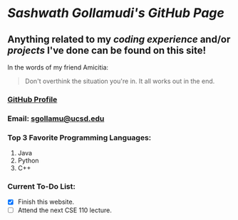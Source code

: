 # *Sashwath Gollamudi's GitHub Page*
## Anything related to my *coding experience* and/or *projects* I've done can be found on this site!

In the words of my friend Amicitia:
> Don't overthink the situation you're in. It all works out in the end.

### [GitHub Profile](https://github.com/Sash132/)

### Email: sgollamu@ucsd.edu

### Top 3 Favorite Programming Languages:
1. Java
2. Python
3. C++

### Current To-Do List:
- [x] Finish this website.
- [ ] Attend the next CSE 110 lecture.
